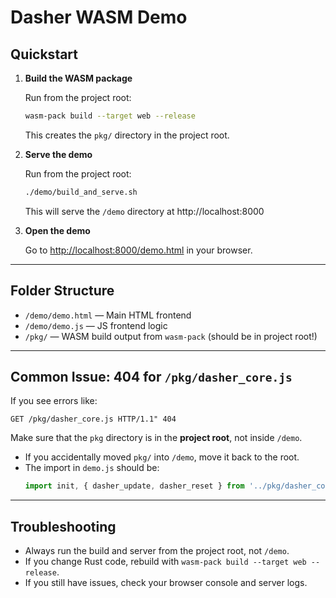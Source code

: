# Dasher WASM Demo

## Quickstart

1. **Build the WASM package**

   Run from the project root:
   ```sh
   wasm-pack build --target web --release
   ```
   This creates the `pkg/` directory in the project root.

2. **Serve the demo**

   Run from the project root:
   ```sh
   ./demo/build_and_serve.sh
   ```
   This will serve the `/demo` directory at http://localhost:8000

3. **Open the demo**

   Go to [http://localhost:8000/demo.html](http://localhost:8000/demo.html) in your browser.

---

## Folder Structure
- `/demo/demo.html` — Main HTML frontend
- `/demo/demo.js`   — JS frontend logic
- `/pkg/`           — WASM build output from `wasm-pack` (should be in project root!)

---

## Common Issue: 404 for `/pkg/dasher_core.js`
If you see errors like:
```
GET /pkg/dasher_core.js HTTP/1.1" 404
```
Make sure that the `pkg` directory is in the **project root**, not inside `/demo`.

- If you accidentally moved `pkg/` into `/demo`, move it back to the root.
- The import in `demo.js` should be:
  ```js
  import init, { dasher_update, dasher_reset } from '../pkg/dasher_core.js';
  ```

---

## Troubleshooting
- Always run the build and server from the project root, not `/demo`.
- If you change Rust code, rebuild with `wasm-pack build --target web --release`.
- If you still have issues, check your browser console and server logs.
